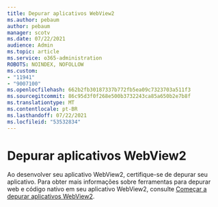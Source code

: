 ```yaml
---
title: Depurar aplicativos WebView2
ms.author: pebaum
author: pebaum
manager: scotv
ms.date: 07/22/2021
audience: Admin
ms.topic: article
ms.service: o365-administration
ROBOTS: NOINDEX, NOFOLLOW
ms.custom:
- "11941"
- "9007100"
ms.openlocfilehash: 662b2fb30187337b772fb5ea09c7323703a511f3
ms.sourcegitcommit: 86c95d3f0f268e500b3732243ca85a650b2e7b8f
ms.translationtype: MT
ms.contentlocale: pt-BR
ms.lasthandoff: 07/22/2021
ms.locfileid: "53532834"
---
```

# <a name="debug-webview2-apps"></a>Depurar aplicativos WebView2

Ao desenvolver seu aplicativo WebView2, certifique-se de depurar seu aplicativo. Para obter mais informações sobre ferramentas para depurar web e código nativo em seu aplicativo WebView2, consulte [Começar a depurar aplicativos WebView2](/microsoft-edge/webview2/how-to/debug).